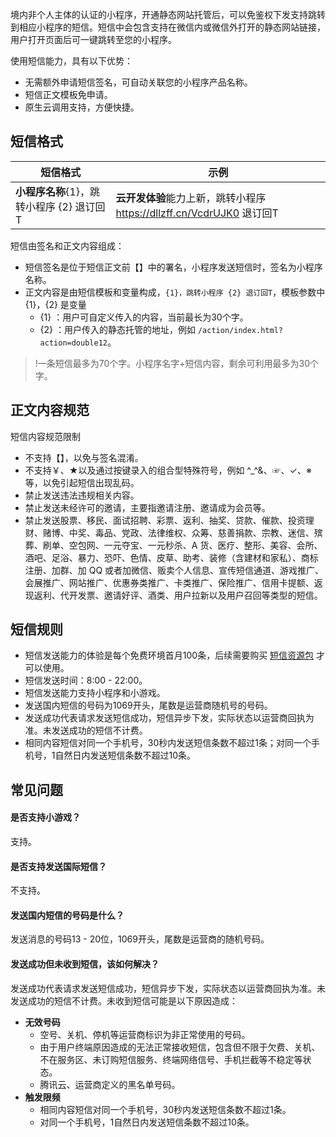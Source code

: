 
境内非个人主体的认证的小程序，开通静态网站托管后，可以免鉴权下发支持跳转到相应小程序的短信。短信中会包含支持在微信内或微信外打开的静态网站链接，用户打开页面后可一键跳转至您的小程序。

使用短信能力，具有以下优势：

- 无需额外申请短信签名，可自动关联您的小程序产品名称。
- 短信正文模板免申请。
- 原生云调用支持，方便快捷。

## 短信格式



| 短信格式 | 示例 | 
|---------|---------|
| **小程序名称**{1}，跳转小程序 {2} 退订回T | **云开发体验**能力上新，跳转小程序 https://dllzff.cn/VcdrUJK0 退订回T | 



短信由签名和正文内容组成：
- 短信签名是位于短信正文前【】中的署名，小程序发送短信时，签名为小程序名称。
- 正文内容是由短信模板和变量构成，`{1}，跳转小程序 {2} 退订回T`，模板参数中 {1}，{2} 是变量
	- {1} ：用户可自定义传入的内容，当前最长为30个字。
	- {2} ：用户传入的静态托管的地址，例如 `/action/index.html?action=double12`。

>!一条短信最多为70个字。小程序名字+短信内容，剩余可利用最多为30个字。

## 正文内容规范

短信内容规范限制
- 不支持【】，以免与签名混淆。
- 不支持￥、★以及通过按键录入的组合型特殊符号，例如 ^_^&、☞、&#10003;、※ 等，以免引起短信出现乱码。
- 禁止发送违法违规相关内容。
- 禁止发送未经许可的邀请，主要指邀请注册、邀请成为会员等。
- 禁止发送股票、移民、面试招聘、彩票、返利、抽奖、贷款、催款、投资理财、赌博、中奖、毒品、党政、法律维权、众筹、慈善捐款、宗教、迷信、殡葬、刷单、空包网、一元夺宝、一元秒杀、A 货、医疗、整形、美容、会所、酒吧、足浴、暴力、恐吓、色情、皮草、助考、装修（含建材和家私）、商标注册、加群、加 QQ 或者加微信、贩卖个人信息、宣传短信通道、游戏推广、会展推广、网站推广、优惠券类推广、卡类推广、保险推广、信用卡提额、返现返利、代开发票、邀请好评、酒类、用户拉新以及用户召回等类型的短信。


## 短信规则

- 短信发送能力的体验是每个免费环境首月100条，后续需要购买 [短信资源包](https://cloud.tencent.com/document/product/876/39095#.E7.9F.AD.E4.BF.A1.E8.B5.84.E6.BA.90.E5.8C.85) 才可以使用。
- 短信发送时间：8:00 - 22:00。
- 短信发送能力支持小程序和小游戏。
- 发送国内短信的号码为1069开头，尾数是运营商随机号的号码。
- 发送成功代表请求发送短信成功，短信异步下发，实际状态以运营商回执为准。未发送成功的短信不计费。
- 相同内容短信对同一个手机号，30秒内发送短信条数不超过1条；对同一个手机号，1自然日内发送短信条数不超过10条。



## 常见问题


#### 是否支持小游戏？

支持。

#### 是否支持发送国际短信？

不支持。

#### 发送国内短信的号码是什么？

发送消息的号码13 - 20位，1069开头，尾数是运营商的随机号码。

#### 发送成功但未收到短信，该如何解决？

发送成功代表请求发送短信成功，短信异步下发，实际状态以运营商回执为准。未发送成功的短信不计费。未收到短信可能是以下原因造成：

- **无效号码**
	- 空号、关机、停机等运营商标识为非正常使用的号码。
	- 由于用户终端原因造成的无法正常接收短信，包含但不限于欠费、关机、不在服务区、未订购短信服务、终端网络信号、手机拦截等不稳定等状态。
	- 腾讯云、运营商定义的黑名单号码。
- **触发限频**
	- 相同内容短信对同一个手机号，30秒内发送短信条数不超过1条。
	- 对同一个手机号，1自然日内发送短信条数不超过10条。
